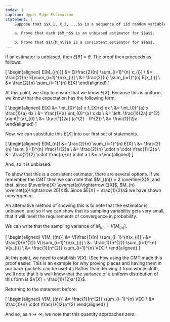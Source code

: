 ```yaml
---
index: 1
caption: Upper Edge Estimation
statement: |
    Suppose that $$X_1, X_2, ...$$ is a sequence of iid random variables, each distributed uniform over $$[0,a]$$, where $$a>0$$ is an unknown parameter.  Define $$M_n = \frac{2}{n} \sum_{i=1}^n X_i$$. 

    a. Prove that each $$M_n$$ is an unbiased estimator for $$a$$.

    b. Prove that $$\{M_n\}$$ is a consistent estimator for $$a$$.
---
```


If an estimator is unbiased, then $E[\hat{\theta}] = \theta$. The proof then proceeds as follows: 

\[
\begin{aligned} 
    E[M_{(n)}] &= E[\frac{2}{n} \sum_{i=1}^{n} x_{i}] \\ 
        &= \frac{2}{n} E[\sum_{i=1}^{n}x_{i}] \\ 
        &= \frac{2}{n} \sum_{i=1}^{n} E[x_{i}] \\ 
        &= \frac{2}{n} \sum_{i=1}^{n} E[X]
\end{aligned} 
\]

At this point, we stop to ensure that we know $E[X]$. Because this is uniform, we know that the expectation has the following form: 

\[
\begin{aligned}
E[X] &= \int_{0}^{a} x f_{X}(x) dx \\
     &= \int_{0}^{a} x \frac{1}{a} dx \\ 
     &= \frac{1}{a} \int_{0}^{a} x dx \\ 
     &= \left. \frac{1}{2a} x^{2} \right|^{a}_{0} \\ 
     &= \frac{1}{2a} (a^{2} - 0^{2}) \\ 
     &= \frac{1}{2}a
\end{aligned}
\]

Now, we can substitute this $E[X]$ into our first set of statements. 

\[
\begin{aligned}
  E[M_{n}] &= \frac{2}{n} \sum_{i=1}^{n} E[X] \\
           &= \frac{2}{n} \sum_{i=1}^{n} \frac{1}{2}a \\
           &= \frac{2}{n} \cdot n \cdot \frac{1}{2}a \\
           &= \frac{2}{2} \cdot \frac{n}{n} \cdot a \\
           &= a
\end{aligned}
\]

And, so it is unbiased. 

To show that this is a consistent estimator, there are several options. If we remember the *CMT* then we can note that $M_{(n)} = 2 \overline{X}$, and that, since $\overline{X} \overset{p}\rightarrow E[X]$, $M_{n} \overset{p}\rightarrow 2E[X]$. Since $E[X] = \frac{1}{2}a$ we have shown convergence. 

An alternative method of showing this is to note that the estimator is unbiased, and so if we can show that its sampling variability gets very small, that it will meet the requirements of convergence in probability. 

We can write that the sampling variance of $M_{(n)} = V[M_{(n)}]$. 

\[
\begin{aligned}
  V[M_{(n)}] &= V[\frac{1}{n} \sum_{i=1}^{n}x_{i}] \\
             &= \frac{1}{n^{2}} V[\sum_{i=1}^{n}x_{i}] \\
             &= \frac{1}{n^{2}} \sum_{i=1}^{n} V[x_{i}] \\
             &= \frac{1}{n^{2}} \sum_{i=1}^{n} V[X] \\
\end{aligned}
\]

At this point, we need to establish $V[X]$. (See how using the CMT made this proof easier. This is an example for why proving pieces and having them in our back pockets can be useful.) Rather than deriving if from whole cloth, we'll note that it is well know that the variance of a uniform distribution of this form is $V[X] = \frac{1}{12}a^{2}$. 

Returning to the statement before: 

\[
\begin{aligned}
  V[M_{(n)}] &= \frac{1}{n^{2}} \sum_{i=1}^{n} V[X] \\
  &= \frac{1}{n} \cdot \frac{1}{12}a^{2}
\end{aligned}
\]

And so, as $n \rightarrow \infty$, we note that this quantity approaches zero. 
